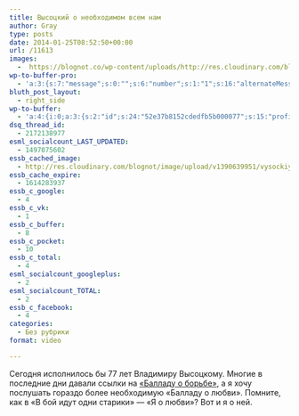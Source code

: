 ```yaml
---
title: Высоцкий о необходимом всем нам
author: Gray
type: posts
date: 2014-01-25T08:52:50+00:00
url: /11613
images:
  -  https://blognot.co/wp-content/uploads/http://res.cloudinary.com/blognot/image/upload/v1390639951/vysockiy_0_lijy1g.jpg
wp-to-buffer-pro:
  - 'a:3:{s:7:"message";s:0:"";s:6:"number";s:1:"1";s:16:"alternateMessage";s:0:"";}'
bluth_post_layout:
  - right_side
wp-to-buffer:
  - 'a:4:{i:0;a:3:{s:2:"id";s:24:"52e37b8152cdedfb5b000077";s:15:"profile_service";s:8:"facebook";s:10:"created_at";i:1390640001;}i:1;a:3:{s:2:"id";s:24:"52e37b8152cdedfb5b000078";s:15:"profile_service";s:7:"twitter";s:10:"created_at";i:1390640001;}i:2;a:3:{s:2:"id";s:24:"52e37b8252cdedfb5b000079";s:15:"profile_service";s:8:"linkedin";s:10:"created_at";i:1390640002;}i:3;a:3:{s:2:"id";s:24:"52e37b8252cdedfb5b00007a";s:15:"profile_service";s:8:"facebook";s:10:"created_at";i:1390640002;}}'
dsq_thread_id:
  - 2172138977
esml_socialcount_LAST_UPDATED:
  - 1497075602
essb_cached_image:
  - http://res.cloudinary.com/blognot/image/upload/v1390639951/vysockiy_0_lijy1g.jpg
essb_cache_expire:
  - 1614283937
essb_c_google:
  - 4
essb_c_vk:
  - 1
essb_c_buffer:
  - 8
essb_c_pocket:
  - 10
essb_c_total:
  - 4
esml_socialcount_googleplus:
  - 2
esml_socialcount_TOTAL:
  - 2
essb_c_facebook:
  - 4
categories:
  - Без рубрики
format: video

---
```








Сегодня исполнилось бы 77 лет Владимиру Высоцкому. Многие в последние дни давали ссылки на [&#171;Балладу о борьбе&#187;][1], а я хочу послушать гораздо более необходимую &#171;Балладу о любви&#187;. Помните, как в &#171;В бой идут одни старики&#187; — &#171;Я о любви&#187;? Вот и я о ней.

 [1]: http://www.youtube.com/watch?v=jkfbiR4U6d0
